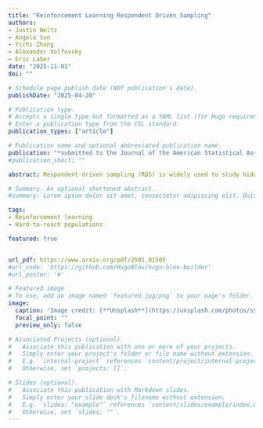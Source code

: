```yaml
---
title: "Reinforcement Learning Respondent Driven Sampling"
authors:
- Justin Weltz
- Angela Sun
- Yichi Zhang
- Alexander Volfovsky
- Eric Laber
date: "2025-11-01"
doi: ""

# Schedule page publish date (NOT publication's date).
publishDate: "2025-04-20"

# Publication type.
# Accepts a single type but formatted as a YAML list (for Hugo requirements).
# Enter a publication type from the CSL standard.
publication_types: ["article"]

# Publication name and optional abbreviated publication name.
publication: "*submitted to the Journal of the American Statistical Association*"
#publication_short: ""

abstract: Respondent-driven sampling (RDS) is widely used to study hidden or hard-to-reach populations by incentivizing study participants to recruit their social connections. The success and efficiency of RDS can depend critically on the nature of the incentives, including their number, value, call to action, etc. Standard RDS uses an incentive structure that is set {\em a priori} and held fixed throughout the study. Thus, it does not make use of accumulating information on which incentives are effective and for whom. We propose a reinforcement learning (RL) based adaptive RDS study design in which the incentives are tailored over time to maximize cumulative utility during the study.  We show that these designs are more efficient, cost-effective, and can generate new insights into the social structure of hidden populations. In addition, we develop methods for valid post-study inference which are non-trivial due to the adaptive sampling induced by RL as well as the complex dependencies among subjects due to latent (unobserved) social network structure.  We provide asymptotic regret bounds and illustrate its finite sample behavior through a suite of simulation experiments.  

# Summary. An optional shortened abstract.
#summary: Lorem ipsum dolor sit amet, consectetur adipiscing elit. Duis posuere tellus ac convallis placerat. Proin tincidunt magna sed ex sollicitudin condimentum.

tags:
- Reinforcement learning
- Hard-to-reach populations

featured: true


url_pdf: https://www.arxiv.org/pdf/2501.01505
#url_code: 'https://github.com/HugoBlox/hugo-blox-builder'
#url_poster: '#'

# Featured image
# To use, add an image named `featured.jpg/png` to your page's folder. 
image:
  caption: 'Image credit: [**Unsplash**](https://unsplash.com/photos/s9CC2SKySJM)'
  focal_point: ""
  preview_only: false

# Associated Projects (optional).
#   Associate this publication with one or more of your projects.
#   Simply enter your project's folder or file name without extension.
#   E.g. `internal-project` references `content/project/internal-project/index.md`.
#   Otherwise, set `projects: []`.

# Slides (optional).
#   Associate this publication with Markdown slides.
#   Simply enter your slide deck's filename without extension.
#   E.g. `slides: "example"` references `content/slides/example/index.md`.
#   Otherwise, set `slides: ""`.
---
```

